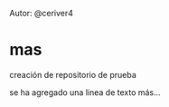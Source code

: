 Autor: @ceriver4

mas
===

creación de repositorio de prueba

se ha agregado una linea de texto más...